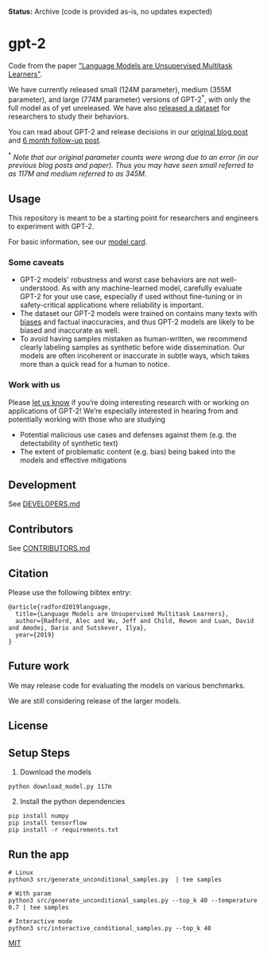 **Status:** Archive (code is provided as-is, no updates expected)

# gpt-2

Code from the paper ["Language Models are Unsupervised Multitask Learners"](https://d4mucfpksywv.cloudfront.net/better-language-models/language-models.pdf).

We have currently released small (124M parameter), medium (355M parameter), and large (774M parameter) versions of GPT-2<sup>*</sup>, with only the full model as of yet unreleased.  We have also [released a dataset](https://github.com/openai/gpt-2-output-dataset) for researchers to study their behaviors.

You can read about GPT-2 and release decisions in our [original blog post](https://blog.openai.com/better-language-models/) and [6 month follow-up post](https://openai.com/blog/gpt-2-6-month-follow-up/).

<sup>*</sup> *Note that our original parameter counts were wrong due to an error (in our previous blog posts and paper).  Thus you may have seen small referred to as 117M and medium referred to as 345M.*

## Usage

This repository is meant to be a starting point for researchers and engineers to experiment with GPT-2.

For basic information, see our [model card](./model_card.md).

### Some caveats

- GPT-2 models' robustness and worst case behaviors are not well-understood.  As with any machine-learned model, carefully evaluate GPT-2 for your use case, especially if used without fine-tuning or in safety-critical applications where reliability is important.
- The dataset our GPT-2 models were trained on contains many texts with [biases](https://twitter.com/TomerUllman/status/1101485289720242177) and factual inaccuracies, and thus GPT-2 models are likely to be biased and inaccurate as well.
- To avoid having samples mistaken as human-written, we recommend clearly labeling samples as synthetic before wide dissemination.  Our models are often incoherent or inaccurate in subtle ways, which takes more than a quick read for a human to notice.

### Work with us

Please [let us know](mailto:languagequestions@openai.com) if you’re doing interesting research with or working on applications of GPT-2!  We’re especially interested in hearing from and potentially working with those who are studying
- Potential malicious use cases and defenses against them (e.g. the detectability of synthetic text)
- The extent of problematic content (e.g. bias) being baked into the models and effective mitigations

## Development

See [DEVELOPERS.md](./DEVELOPERS.md)

## Contributors

See [CONTRIBUTORS.md](./CONTRIBUTORS.md)

## Citation

Please use the following bibtex entry:
```
@article{radford2019language,
  title={Language Models are Unsupervised Multitask Learners},
  author={Radford, Alec and Wu, Jeff and Child, Rewon and Luan, David and Amodei, Dario and Sutskever, Ilya},
  year={2019}
}
```

## Future work

We may release code for evaluating the models on various benchmarks.

We are still considering release of the larger models.

## License


## Setup Steps

1. Download the models
```shell
python download_model.py 117m
```
2. Install the python dependencies
```shell
pip install numpy
pip install tensorflow
pip install -r requirements.txt
```

## Run the app

```shell
# Linux
python3 src/generate_unconditional_samples.py  | tee samples

# With param 
python3 src/generate_unconditional_samples.py --top_k 40 --temperature 0.7 | tee samples

# Interactive mode
python3 src/interactive_conditional_samples.py --top_k 40
```







[MIT](./LICENSE)
